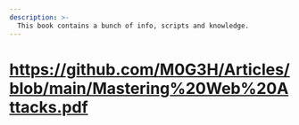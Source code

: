```yaml
---
description: >-
  This book contains a bunch of info, scripts and knowledge.
---
```


# https://github.com/M0G3H/Articles/blob/main/Mastering%20Web%20Attacks.pdf
